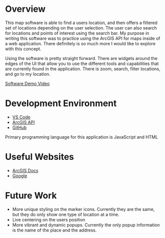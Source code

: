 # Overview

This map software is able to find a users location, and then offers a filtered set of locations depending on the user selection. The user can also search for locations and points of interest using the search bar.
My purpose in writing this software was to practice using the ArcGIS API for maps inside of a web application. There definitely is so much more I would like to explore with this concept.

Using the software is pretty straight forward. There are widgets around the edges of the UI that allow you to use the different tools and capabilities that are currently found in the application. There is zoom, search, filter locations, and go to my location.

[Software Demo Video](http://youtube.link.goes.here)

# Development Environment

* [VS Code](https://code.visualstudio.com/)
* [ArcGIS API](https://developers.arcgis.com/javascript/latest/)
* [GitHub](https://www.github.com)

Primary programming language for this application is JavaScript and HTML

# Useful Websites

* [ArcGIS Docs](https://developers.arcgis.com/javascript/latest/)
* [Google](https://www.google.com)

# Future Work

* More unique styling on the marker icons. Currently they are the same, but they do only show one type of location at a time.
* Live centering on the users position
* More vibrant and dynamic popups. Currently the only popup information is the name of the place and the address.